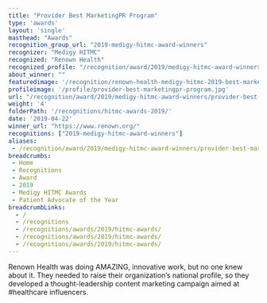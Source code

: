 ```yaml
---
title: "Provider Best MarketingPR Program"
type: 'awards'
layout: 'single'
masthead: "Awards"
recognition_group_url: "2019-medigy-hitmc-award-winners"
recognizer: "Medigy HITMC"
recognized: "Renown Health"
recognized_profile: "/recognition/award/2019/medigy-hitmc-award-winners/provider-best-marketing-pr-program/"
about_winner: ""
featuredimage: '/recognition/renown-health-medigy-hitmc-2019-best-marketing-pr-program-of-the-year.jpg'
profileimage: '/profile/provider-best-marketingpr-program.jpg'
url: "/recognition/award/2019/medigy-hitmc-award-winners/provider-best-marketing-pr-program"
weight: '4'
folderPath: '/recognitions/hitmc-awards-2019/'
date: '2019-04-22'
winner_url: "https://www.renown.org/"
recognitions: ["2019-medigy-hitmc-award-winners"]
aliases:
 - /recognition/award/2019/medigy-hitmc-award-winners/provider-best-marketing-pr-program/
breadcrumbs: 
 - Home 
 - Recognitions 
 - Award
 - 2019
 - Medigy HITMC Awards
 - Patient Advocate of the Year
breadcrumbLinks:
  - /
  - /recognitions
  - /recognitions/awards/2019/hitmc-awards/
  - /recognitions/awards/2019/hitmc-awards/
  - /recognitions/awards/2019/hitmc-awards/
---
```


Renown Health was doing AMAZING, innovative work, but no one knew about it. They needed to raise their organization’s national profile, so they developed a thought-leadership content marketing campaign aimed at #healthcare influencers.